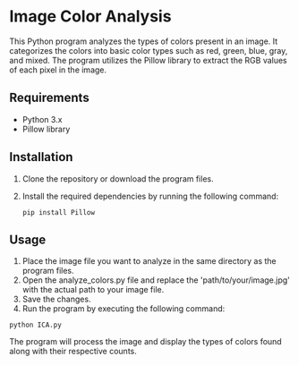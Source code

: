 # Image Color Analysis

This Python program analyzes the types of colors present in an image. It categorizes the colors into basic color types such as red, green, blue, gray, and mixed. The program utilizes the Pillow library to extract the RGB values of each pixel in the image.

## Requirements

- Python 3.x
- Pillow library

## Installation

1. Clone the repository or download the program files.
2. Install the required dependencies by running the following command:

   ```shell
   pip install Pillow
   ```
   
##   Usage
1. Place the image file you want to analyze in the same directory as the program files.
2. Open the analyze_colors.py file and replace the 'path/to/your/image.jpg' with the actual path to your image file.
3. Save the changes.
4. Run the program by executing the following command:
```shell
python ICA.py
```
The program will process the image and display the types of colors found along with their respective counts.

